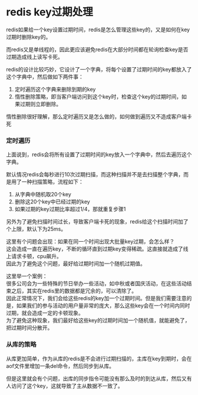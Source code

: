 # redis key过期处理
redis如果给一个key设置过期时间，redis是怎么管理这些key的，又是如何在key过期时删除key的。

而redis又是单线程的，因此更应该避免redis在大部分时间都在轮询检查key是否过期造成线上读写卡死。

redis的设计比较巧妙，它设计了一个字典，将每个设置了过期时间的key都放入了这个字典中，然后做如下两件事：
1. 定时遍历这个字典来删除到期的key
2. 惰性删除策略，即当客户端访问到这个key时，检查这个key的过期时间，如果过期则立即删除。

惰性删除很好理解，那么定时遍历又是怎么做的，如何做到遍历又不造成客户端卡死

### 定时遍历
上面说到，redis会将所有设置了过期时间的key放入一个字典中，然后去遍历这个字典。

默认情况redis会每秒进行10次过期扫描，而这种扫描并不是去扫描整个字典，而是用了一种扫描策略，流程如下：
1. 从字典中随机取20个key
2. 删除这20个key中已经过期的key
3. 如果过期的key过期比率超过1/4，那就重复步骤1

另外为了避免扫描时间过长，导致客户端卡死的现象，redis给这个扫描时间加了个上限，默认下为25ms。

这里有个问题会出现：如果在同一个时间出现大批量key过期，会怎么样？  
这会造成一直在遍历key，不断的循环直到过期key变得稀疏。这直接就造成了线上请求卡顿，cpu飙升。   
因此为了避免这个问题，最好给过期时间加一个随机过期值。

这里举一个案例：  
很多公司会为一些特殊的节日举办一些活动，如中秋或者国庆活动，在这些活动结束之后，其实在redis里的数据都是冗余的，可以清除了。  
因此正常情况下，我们会给这些redis的key加一个过期时间。但是我们需要注意的是，如果我们的参与活动的用户量非常的庞大，那么这些key会在一个时间内同时过期，就会造成一定的卡顿现象。  
为了避免这种现象，我们最好给这些key的过期时间加一个随机值，就能避免了，把过期时间分散开。

### 从库的策略
从库更加简单，作为从库的redis是不会进行过期扫描的，主库在key到期时，会在aof文件里增加一条del命令，然后同步到从库。

但是这里就会有个问题，出库的同步指令可能没有那么及时的到达从库，然后又有人访问了这个key，这就导致了主从数据不一致了。